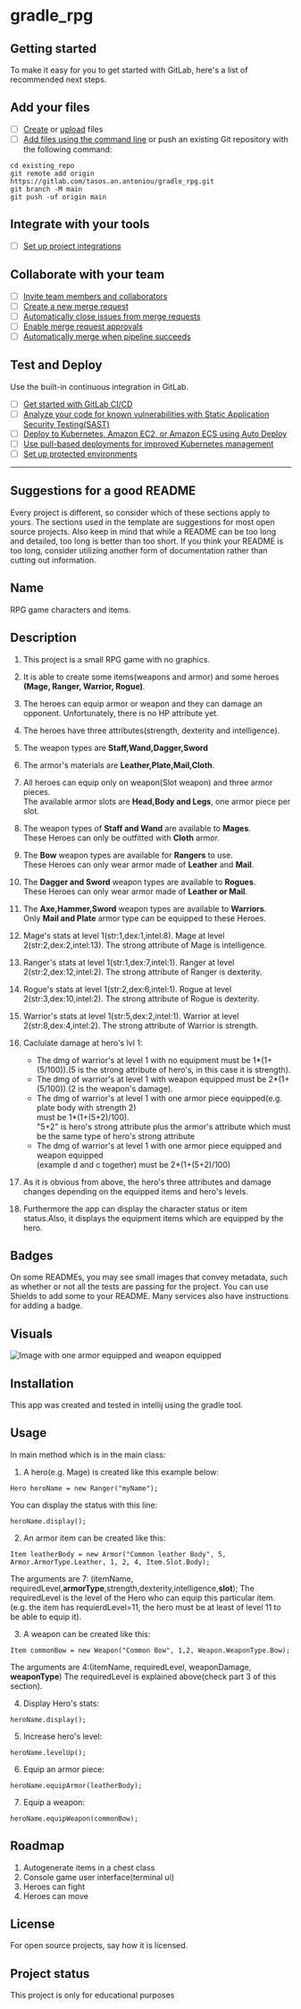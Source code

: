 # gradle_rpg



## Getting started

To make it easy for you to get started with GitLab, here's a list of recommended next steps.



## Add your files

- [ ] [Create](https://docs.gitlab.com/ee/user/project/repository/web_editor.html#create-a-file) or [upload](https://docs.gitlab.com/ee/user/project/repository/web_editor.html#upload-a-file) files
- [ ] [Add files using the command line](https://docs.gitlab.com/ee/gitlab-basics/add-file.html#add-a-file-using-the-command-line) or push an existing Git repository with the following command:

```
cd existing_repo
git remote add origin https://gitlab.com/tasos.an.antoniou/gradle_rpg.git
git branch -M main
git push -uf origin main
```

## Integrate with your tools

- [ ] [Set up project integrations](https://gitlab.com/tasos.an.antoniou/gradle_rpg/-/settings/integrations)

## Collaborate with your team

- [ ] [Invite team members and collaborators](https://docs.gitlab.com/ee/user/project/members/)
- [ ] [Create a new merge request](https://docs.gitlab.com/ee/user/project/merge_requests/creating_merge_requests.html)
- [ ] [Automatically close issues from merge requests](https://docs.gitlab.com/ee/user/project/issues/managing_issues.html#closing-issues-automatically)
- [ ] [Enable merge request approvals](https://docs.gitlab.com/ee/user/project/merge_requests/approvals/)
- [ ] [Automatically merge when pipeline succeeds](https://docs.gitlab.com/ee/user/project/merge_requests/merge_when_pipeline_succeeds.html)

## Test and Deploy

Use the built-in continuous integration in GitLab.

- [ ] [Get started with GitLab CI/CD](https://docs.gitlab.com/ee/ci/quick_start/index.html)
- [ ] [Analyze your code for known vulnerabilities with Static Application Security Testing(SAST)](https://docs.gitlab.com/ee/user/application_security/sast/)
- [ ] [Deploy to Kubernetes, Amazon EC2, or Amazon ECS using Auto Deploy](https://docs.gitlab.com/ee/topics/autodevops/requirements.html)
- [ ] [Use pull-based deployments for improved Kubernetes management](https://docs.gitlab.com/ee/user/clusters/agent/)
- [ ] [Set up protected environments](https://docs.gitlab.com/ee/ci/environments/protected_environments.html)

***



## Suggestions for a good README
Every project is different, so consider which of these sections apply to yours. The sections used in the template are suggestions for most open source projects. Also keep in mind that while a README can be too long and detailed, too long is better than too short. If you think your README is too long, consider utilizing another form of documentation rather than cutting out information.

## Name
RPG game characters and items.

## Description
1.	This project is a small RPG game with no graphics.

2.	It is able to create some items(weapons and armor) and some heroes **(Mage, Ranger, Warrior, Rogue)**.

3.	The heroes can equip armor or weapon and they can damage an opponent. Unfortunately, there is no HP attribute yet.

4.	The heroes have three attributes(strength, dexterity and intelligence).

5.	The weapon types are **Staff,Wand,Dagger,Sword**

6.	The armor's materials are **Leather,Plate,Mail,Cloth**.

7.	All heroes can equip only on weapon(Slot weapon) and three armor pieces.<br/>The available armor slots are **Head,Body and Legs**, one armor piece per slot.

8.	The weapon types of **Staff and Wand** are available to **Mages**. <br/>These Heroes can only be outfitted with **Cloth** armor.

9.	The **Bow** weapon types are available for **Rangers** to use. <br/>These Heroes can only wear armor made of **Leather** and **Mail**.

10.	The **Dagger and Sword** weapon types are available to **Rogues**.<br/> These Heroes can only wear armor made of **Leather or Mail**.

11.	The **Axe,Hammer,Sword** weapon types are available to **Warriors**.<br/> Only **Mail and Plate** armor type can be equipped to these Heroes.

12.	Mage's stats at level 1(str:1,dex:1,intel:8). Mage at level 2(str:2,dex:2,intel:13). The strong attribute of Mage is intelligence.

13.	Ranger's stats at level 1(str:1,dex:7,intel:1). Ranger at level 2(str:2,dex:12,intel:2). The strong attribute of Ranger is dexterity.

14.	Rogue's stats at level 1(str:2,dex:6,intel:1). Rogue at level 2(str:3,dex:10,intel:2). The strong attribute of Rogue is dexterity.

15.	Warrior's stats at level 1(str:5,dex:2,intel:1). Warrior at level 2(str:8,dex:4,intel:2). The strong attribute of Warrior is strength.

16.	Caclulate damage at hero's lvl 1:
	
	-	The dmg of warrior's at level 1 with no equipment must be 1*(1+(5/100)).(5 is the strong attribute of hero's, in this case it is strength).
	-	The dmg of warrior's at level 1 with weapon equipped must be 2*(1+(5/100)).(2 is the weapon's damage).
	-	The dmg of warrior's at level 1 with one armor piece equipped(e.g. plate body with strength 2) <br /> must be 1*(1+(5+2)/100). <br />"5+2" is hero's strong attribute plus the armor's attribute which must be the same type of hero's strong attribute
	-	The dmg of warrior's at level 1 with one armor piece equipped and weapon equipped<br/>(example d and c together) must be 2*(1+(5+2)/100)
	
17.	As it is obvious from above, the hero's three attributes and damage changes depending on the equipped items and hero's levels.

18.	Furthermore the app can display the character status or item status.Also, it displays the equipment items which are equipped by the hero.


## Badges
On some READMEs, you may see small images that convey metadata, such as whether or not all the tests are passing for the project. You can use Shields to add some to your README. Many services also have instructions for adding a badge.

## Visuals
![Image with one armor equipped and weapon equipped](https://gitlab.com/tasos.an.antoniou/gradle_rpg/-/tree/main/img/Image_with_one_armor_piece_equipped_and_weapon_equipped.png)

## Installation
This app was created and tested in intellij using the gradle tool.

## Usage
In main method which is in the main class:

1.	A hero(e.g. Mage) is created like this example below:
```
Hero heroName = new Ranger("myName");
```

You can display the status with this line:
```
heroName.display();
```

2.	An armor item can be created like this:
```
Item leatherBody = new Armor("Common leather Body", 5, Armor.ArmorType.Leather, 1, 2, 4, Item.Slot.Body);
```
The arguments are 7: (itemName, requiredLevel,**armorType**,strength,dexterity,intelligence,**slot**);
The requiredLevel is the level of the Hero who can equip this particular item. (e.g. the item has requierdLevel=11, the hero must be at least of level 11 to be able to equip it).

3.	A weapon can be created like this:
```
Item commonBow = new Weapon("Common Bow", 1,2, Weapon.WeaponType.Bow);
```
The arguments are 4:(itemName, requiredLevel, weaponDamage, **weaponType**)
The requiredLevel is explained above(check part 3 of this section).

4.	Display Hero's stats:
```
heroName.display();
```

5.	Increase hero's level:
```
heroName.levelUp();
```

6.	Equip an armor piece:
```
heroName.equipArmor(leatherBody);
```

7.	Equip a weapon:
```
heroName.equipWeapon(commonBow);
```

## Roadmap
1. Autogenerate items in a chest class
2. Console game user interface(terminal ui)
3. Heroes can fight
4. Heroes can move

## License
For open source projects, say how it is licensed.

## Project status
This project is only for educational purposes
